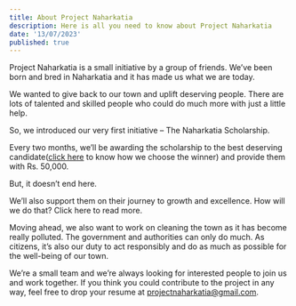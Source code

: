 ```yaml
---
title: About Project Naharkatia
description: Here is all you need to know about Project Naharkatia
date: '13/07/2023'
published: true
---
```


Project Naharkatia is a small initiative by a group of friends. We’ve been born and bred in Naharkatia and it has made us what we are today.

We wanted to give back to our town and uplift deserving people. There are lots of talented and skilled people who could do much more with just a little help.

So, we introduced our very first initiative – The Naharkatia Scholarship.

Every two months, we’ll be awarding the scholarship to the best deserving candidate([click here](/posts/how-is-the-winner-selected) to know how we choose the winner) and provide them with Rs. 50,000.

But, it doesn’t end here.

We’ll also support them on their journey to growth and excellence. How will we do that? Click here to read more.

Moving ahead, we also want to work on cleaning the town as it has become really polluted. The government and authorities can only do much. As citizens, it’s also our duty to act responsibly and do as much as possible for the well-being of our town.

We’re a small team and we’re always looking for interested people to join us and work together. If you think you could contribute to the project in any way, feel free to drop your resume at [projectnaharkatia@gmail.com](mailto:projectnaharkatia@gmail.com).
